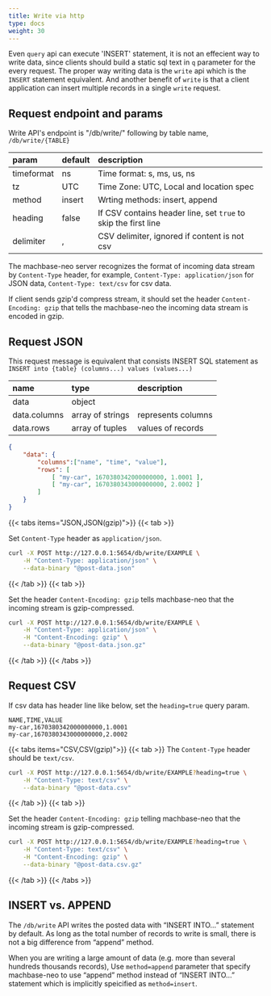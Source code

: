 ```yaml
---
title: Write via http
type: docs
weight: 30
---
```


Even `query` api can execute 'INSERT' statement, it is not an effecient way to write data,
since clients should build a static sql text in `q` parameter for the every request.
The proper way writing data is the `write` api which is the `INSERT` statement equivalent. 
And another benefit of `write` is that a client application can insert multiple records in a single `write` request.

## Request endpoint and params

Write API's endpoint is "/db/write/" following by table name, `/db/write/{TABLE}`

| param       | default | description                     |
|:----------- |---------|:------------------------------- |
| timeformat  | ns      | Time format: s, ms, us, ns      |
| tz          | UTC     | Time Zone: UTC, Local and location spec |
| method      | insert  | Wrting methods: insert, append  |
| heading     | false   | If CSV contains header line, set `true` to skip the first line|
| delimiter   | ,       | CSV delimiter, ignored if content is not csv |

The machbase-neo server recognizes the format of incoming data stream by `Content-Type` header,
for example, `Content-Type: application/json` for JSON data, `Content-Type: text/csv` for csv data.

If client sends gzip'd compress stream, it should set the header `Content-Encoding: gzip` 
that tells the machbase-neo the incoming data stream is encoded in gzip.


## Request JSON

This request message is equivalent that consists INSERT SQL statement as `INSERT into {table} (columns...) values (values...)`

| name         | type       |  description                        |
|:------------ |:-----------|:------------------------------------|
| data         | object           |                               |
| data.columns | array of strings | represents columns            |
| data.rows    | array of tuples  | values of records             |

```json
{
    "data": {
        "columns":["name", "time", "value"],
        "rows": [
            [ "my-car", 1670380342000000000, 1.0001 ],
            [ "my-car", 1670380343000000000, 2.0002 ]
        ]
    }
}
```

{{< tabs items="JSON,JSON(gzip)">}}
{{< tab >}}

Set `Content-Type` header as `application/json`.

```sh
curl -X POST http://127.0.0.1:5654/db/write/EXAMPLE \
    -H "Content-Type: application/json" \
    --data-binary "@post-data.json"
```
{{< /tab >}}
{{< tab >}}

Set the header `Content-Encoding: gzip` tells machbase-neo that the incoming stream is gzip-compressed.

```sh
curl -X POST http://127.0.0.1:5654/db/write/EXAMPLE \
    -H "Content-Type: application/json" \
    -H "Content-Encoding: gzip" \
    --data-binary "@post-data.json.gz"
```

{{< /tab >}}
{{< /tabs >}}

## Request CSV

If csv data has header line like below, set the `heading=true` query param.

```csv
NAME,TIME,VALUE
my-car,1670380342000000000,1.0001
my-car,1670380343000000000,2.0002
```

{{< tabs items="CSV,CSV(gzip)">}}
{{< tab >}}
The `Content-Type` header should be `text/csv`.

```sh
curl -X POST http://127.0.0.1:5654/db/write/EXAMPLE?heading=true \
    -H "Content-Type: text/csv" \
    --data-binary "@post-data.csv"
```
{{< /tab >}}
{{< tab >}}

Set the header `Content-Encoding: gzip` telling machbase-neo that the incoming stream is gzip-compressed.

```sh
curl -X POST http://127.0.0.1:5654/db/write/EXAMPLE?heading=true \
    -H "Content-Type: text/csv" \
    -H "Content-Encoding: gzip" \
    --data-binary "@post-data.csv.gz"
```
{{< /tab >}}
{{< /tabs >}}

## INSERT vs. APPEND
The `/db/write` API writes the posted data with “INSERT INTO…” statement by default. As long as the total number of records to write is small, there is not a big difference from “append” method.

When you are writing a large amount of data (e.g. more than several hundreds thousands records), Use `method=append` parameter that specify machbase-neo to use “append” method instead of “INSERT INTO…” statement which is implicitly speicified as `method=insert`.